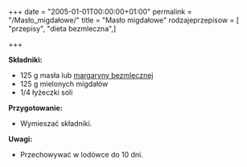 +++
date = "2005-01-01T00:00:00+01:00"
permalink = "/Masło_migdałowe/"
title = "Masło migdałowe"
rodzajeprzepisow = [ "przepisy", "dieta bezmleczna",]

+++

**Składniki:**

-   125 g masła lub [margaryny bezmlecznej](/atopedia/Margaryna_bezmleczna "wikilink")
-   125 g mielonych migdałów
-   1/4 łyżeczki soli

**Przygotowanie:**

-   Wymieszać składniki.

**Uwagi:**

-   Przechowywać w lodówce do 10 dni.

